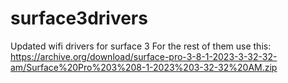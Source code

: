 # surface3drivers
Updated wifi drivers for surface 3
For the rest of them use this: https://archive.org/download/surface-pro-3-8-1-2023-3-32-32-am/Surface%20Pro%203%208-1-2023%203-32-32%20AM.zip
